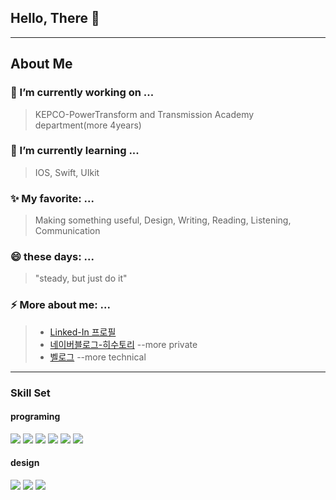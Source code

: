 ## Hello, There 👋

<hr>

## About Me

### 🔭 I’m currently working on ...
> KEPCO-PowerTransform and Transmission Academy department(more 4years)
### 🌱 I’m currently learning ...
> IOS, Swift, UIkit
### ✨ My favorite: ...
>Making something useful, Design, Writing, Reading, Listening, Communication 
### 😄 these days: ...
> "steady, but just do it"
### ⚡ More about me: ...
> - [Linked-In 프로필](https://www.linkedin.com/in/hyeonhee-shim-970456163/)
> - [네이버블로그-히수토리](https://blog.naver.com/hee_storys) --more private
> - [벨로그](https://velog.io/@hyeonhee_bee) --more technical



<hr>

### Skill Set
<div>

  #### programing
<img src="https://img.shields.io/badge/html5-E34F26?style=for-the-badge&logo=html5&logoColor=white">
<img src="https://img.shields.io/badge/css-1572B6?style=for-the-badge&logo=css3&logoColor=white">
<img src="https://img.shields.io/badge/javascript-F7DF1E?style=for-the-badge&logo=javascript&logoColor=black">
<img src="https://img.shields.io/badge/react-61DAFB?style=for-the-badge&logo=react&logoColor=black">
<img src="https://img.shields.io/badge/python-3776AB?style=for-the-badge&logo=python&logoColor=white">
<img src="https://img.shields.io/badge/swift-232F3E?style=for-the-badge&logo=swift&logoColor=white">

</div>
<div>

  #### design
<img src="https://img.shields.io/badge/figma-7952B3?style=for-the-badge&logo=figma&logoColor=white">
  <img src="https://img.shields.io/badge/blender-F05032?style=for-the-badge&logo=blender&logoColor=white">
  <img src="https://img.shields.io/badge/illustrator-FCC624?style=for-the-badge&logo=illustrator&logoColor=black">
</div>
